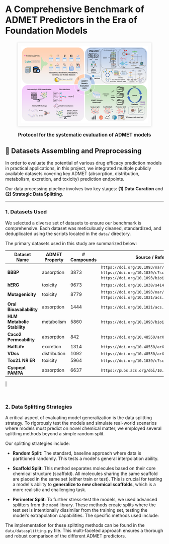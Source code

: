# **A Comprehensive Benchmark of ADMET Predictors in the Era of Foundation Models**

<figure style="text-align: center; margin: 20px 0;">
    <img src="./figure/Protocol.png" 
         alt="Protocol for the systematic evaluation of ADMET models" 
         style="max-width: 80%; border: 1px solid #eee; padding: 10px; box-shadow: 0 2px 8px rgba(0,0,0,0.1);">
    <figcaption style="font-weight: bold; text-align: center; margin-top: 15px; font-size: 1.1em;">
        <strong>Protocol for the systematic evaluation of ADMET models</strong>
    </figcaption>
</figure>

## 🧪 **Datasets Assembling and Preprocessing**

In order to evaluate the potential of various drug efficacy prediction models in practical applications, in this project, we integrated multiple publicly available datasets covering key ADMET (absorption, distribution, metabolism, excretion, and toxicity) prediction endpoints.

Our data processing pipeline involves two key stages: **(1) Data Curation** and **(2) Strategic Data Splitting**.

---

### 1. Datasets Used

We selected a diverse set of datasets to ensure our benchmark is comprehensive. Each dataset was meticulously cleaned, standardized, and deduplicated using the scripts located in the `data/` directory.

The primary datasets used in this study are summarized below:

| Dataset Name          | ADMET Property                | # Compounds | Source / Reference                               |
| --------------------- | ----------------------------- | ----------- | ------------------------------------------------ |
| **BBBP** | absorption     | 3873  | `https://doi.org/10.1093/nar/gkab255` `https://doi.org/10.1039/c7sc02664a` `https://doi.org/10.1093/bioinformatics/btaa918`|
| **hERG** | toxicity   | 9673  | `https://doi.org/10.1038/s41467-023-38192-3`     |
| **Mutagenicity** | toxicity                    | 8779    | `https://doi.org/10.1093/nar/gkab255`  `https://doi.org/10.1021/acs.jmedchem.1c00421`                           |
| **Oral Bioavailability** | absorption                    | 1444    | `https://doi.org/10.1021/acs.jcim.3c00554`                             |
| **HLM Metabolic Stability** | metabolism                    | 5860    | `https://doi.org/10.1093/bioinformatics/btad503`                             |
| **Caco2 Permeability** | absorption                    | 842    | `https://doi.org/10.48550/arXiv.2102.09548`                             |
| **HalfLife** | excretion                    | 1314    | `https://doi.org/10.48550/arXiv.2102.09548`                             |
| **VDss** | distribution                    | 1092    | `https://doi.org/10.48550/arXiv.2102.09548`                             |
| **Tox21 NR ER** | toxicity                    | 5964    | `https://doi.org/10.1039/c7sc02664a`                             |
| **Cycpept PAMPA** | absorption                    | 6637    | `https://pubs.acs.org/doi/10.1021/acs.jcim.2c01573`                             |
|

<br>

### 2. Data Splitting Strategies

A critical aspect of evaluating model generalization is the data splitting strategy. To rigorously test the models and simulate real-world scenarios where models must predict on novel chemical matter, we employed several splitting methods beyond a simple random split.

Our splitting strategies include:

* **Random Split**: The standard, baseline approach where data is partitioned randomly. This tests a model's general interpolation ability.

* **Scaffold Split**: This method separates molecules based on their core chemical structure (scaffold). All molecules sharing the same scaffold are placed in the same set (either train or test). This is crucial for testing a model's ability to **generalize to new chemical scaffolds**, which is a more realistic and challenging task.

* **Perimeter Split**: To further stress-test the models, we used advanced splitters from the `mood` library. These methods create splits where the test set is intentionally dissimilar from the training set, testing the model's extrapolation capabilities. The specific methods used include:

The implementation for these splitting methods can be found in the `data/datasplitting.py` file. This multi-faceted approach ensures a thorough and robust comparison of the different ADMET predictors.
